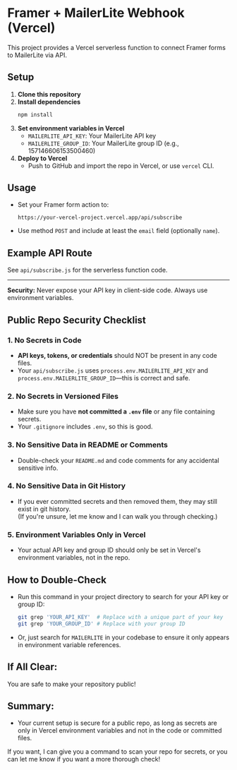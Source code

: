 # Framer + MailerLite Webhook (Vercel)

This project provides a Vercel serverless function to connect Framer forms to MailerLite via API.

## Setup

1. **Clone this repository**
2. **Install dependencies**
   ```bash
   npm install
   ```
3. **Set environment variables in Vercel**
   - `MAILERLITE_API_KEY`: Your MailerLite API key
   - `MAILERLITE_GROUP_ID`: Your MailerLite group ID (e.g., 157146606153500460)
4. **Deploy to Vercel**
   - Push to GitHub and import the repo in Vercel, or use `vercel` CLI.

## Usage

- Set your Framer form action to:
  ```
  https://your-vercel-project.vercel.app/api/subscribe
  ```
- Use method `POST` and include at least the `email` field (optionally `name`).

## Example API Route

See `api/subscribe.js` for the serverless function code.

---

**Security:** Never expose your API key in client-side code. Always use environment variables. 

## **Public Repo Security Checklist**

### 1. **No Secrets in Code**
- **API keys, tokens, or credentials** should NOT be present in any code files.
- Your `api/subscribe.js` uses `process.env.MAILERLITE_API_KEY` and `process.env.MAILERLITE_GROUP_ID`—this is correct and safe.

### 2. **No Secrets in Versioned Files**
- Make sure you have **not committed a `.env` file** or any file containing secrets.
- Your `.gitignore` includes `.env`, so this is good.

### 3. **No Sensitive Data in README or Comments**
- Double-check your `README.md` and code comments for any accidental sensitive info.

### 4. **No Sensitive Data in Git History**
- If you ever committed secrets and then removed them, they may still exist in git history.  
  (If you're unsure, let me know and I can walk you through checking.)

### 5. **Environment Variables Only in Vercel**
- Your actual API key and group ID should only be set in Vercel's environment variables, not in the repo.

## **How to Double-Check**

- Run this command in your project directory to search for your API key or group ID:
  ```sh
  git grep 'YOUR_API_KEY'  # Replace with a unique part of your key
  git grep 'YOUR_GROUP_ID' # Replace with your group ID
  ```
- Or, just search for `MAILERLITE` in your codebase to ensure it only appears in environment variable references.

## **If All Clear:**
You are safe to make your repository public!

## **Summary:**  
- Your current setup is secure for a public repo, as long as secrets are only in Vercel environment variables and not in the code or committed files.

If you want, I can give you a command to scan your repo for secrets, or you can let me know if you want a more thorough check! 